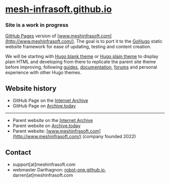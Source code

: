 # [mesh-infrasoft.github.io](https://mesh-infrasoft.github.io)

### Site is a work in progress

[GitHub Pages](https://pages.github.com/) version of [www.meshinfrasoft.com](http://www.meshinfrasoft.com/). The goal is to port it to the [GoHugo](https://gohugo.io/) static website framework for ease of updating, testing and content creation.

We will be starting with [Hugo blank theme](https://github.com/Vimux/blank) or [Hugo plain theme](https://github.com/hiAndrewQuinn/hugo-plain-theme) to display plain HTML and developing from there to replicate the parent site theme before improving, following [guides](https://www.brycewray.com/posts/2022/07/really-getting-started-hugo/),  [documentation](https://gohugo.io/documentation/), [forums](https://discourse.gohugo.io/) and personal experience with other Hugo themes.

## Website history
- GitHub Page on the [Internet Archive](https://web.archive.org/web/https://mesh-infrasoft.github.io/)
- GitHub Page on [Archive.today](https://archive.ph/2133F)
-------------
- Parent website on the [Internet Archive](https://web.archive.org/web/http://www.meshinfrasoft.com/)
- Parent website on [Archive.today](https://archive.today/jFOoh)
- Parent website: [www.meshinfrasoft.com](http://www.meshinfrasoft.com/) (company founded 2022)

## Contact
- support[at]meshinfrasoft.com
- webmaster Darthagnon: [robot-one.github.io](https://robot-one.github.io), darren[at]meshinfrasoft.com
